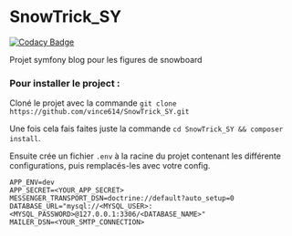 # SnowTrick_SY
[![Codacy Badge](https://app.codacy.com/project/badge/Grade/e4071ea9bf6044e480194e8525830367)](https://www.codacy.com/gh/vince614/SnowTrick_SY/dashboard?utm_source=github.com&amp;utm_medium=referral&amp;utm_content=vince614/SnowTrick_SY&amp;utm_campaign=Badge_Grade)

Projet symfony blog pour les figures de snowboard

### Pour installer le project : 

Cloné le projet avec la commande
`git clone https://github.com/vince614/SnowTrick_SY.git`

Une fois cela fais faites juste la commande `cd SnowTrick_SY && composer install`.

Ensuite crée un fichier `.env` à la racine du projet contenant les différente configurations, 
puis remplacés-les avec votre config.
```dotenv
APP_ENV=dev
APP_SECRET=<YOUR_APP_SECRET>
MESSENGER_TRANSPORT_DSN=doctrine://default?auto_setup=0
DATABASE_URL="mysql://<MYSQL_USER>:<MYSQL_PASSWORD>@127.0.0.1:3306/<DATABASE_NAME>"
MAILER_DSN=<YOUR_SMTP_CONNECTION>
```


